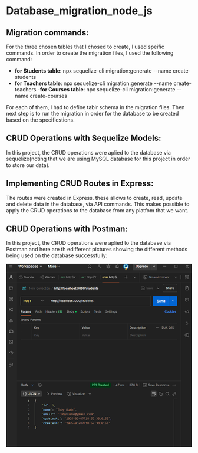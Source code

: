 # Database_migration_node_js



## Migration commands:

For the three chosen tables that I chosed to create, I used speific commands. In order to create the migration files, I used the following command:

- **for Students table**:
  npx sequelize-cli migration:generate --name create-students
- **for Teachers table**:
  npx sequelize-cli migration:generate --name create-teachers
-**for Courses table**:
  npx sequelize-cli migration:generate --name create-courses

For each of them, I had to define tablr schema in the migration files. Then next step is to run the migration in order for the database to be created based on the specificstions. 


## CRUD Operations with Sequelize Models:

In this project, the CRUD operations were aplied to the database via sequelize(noting that we are using MySQL database for this project in order to store our data). 

## Implementing CRUD Routes in Express:

The routes were created in Express. these allows to create, read, update and delete data in the database, via API commands. This makes possible to apply the CRUD operations to the database from any platfom that we want.


## CRUD Operations with Postman:

In this project, the CRUD operations were aplied to the database via Postman and here are th edifferent pictures showing the different methods being used on the database successfully: 

![Alt Text](POST.png)




